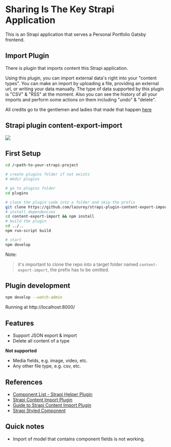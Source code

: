 # Sharing Is The Key Strapi Application

This is an Strapi application that serves a Personal Portfolio Gatsby frontend.

## Import Plugin
There is plugin that imports content this Strapi application.

Using this plugin, you can import external data's right into your "content types". You can make an import by uploading a file, providing an external url, or writing your data manually. The type of data supported by this plugin is "CSV" & "RSS" at the moment. Also you can see the history of all your imports and perform some actions on them including "undo" & "delete".

All credits go to the gentlemen and ladies that made that happen [here](https://strapi.io/blog/how-to-create-an-import-content-plugin-part-1-4)

## Strapi plugin content-export-import
![](https://github.com/lazurey/strapi-plugin-content-export-import/workflows/Run-Tests/badge.svg)

## First Setup
```bash
cd /<path-to-your-strapi-project

# create plugins folder if not exists
# mkdir plugins

# go to plugins folder
cd plugins

# clone the plugin code into a folder and skip the prefix
git clone https://github.com/lazurey/strapi-plugin-content-export-import content-export-import
# install dependencies
cd content-export-import && npm install
# build the plugin
cd ../..
npm run-script build

# start
npm develop
```

Note:
> it's important to clone the repo into a target folder named `content-export-import`, the prefix has to be omitted.

## Plugin development
```bash
npm develop --watch-admin
```
Running at http://localhost:8000/

## Features

- Support JSON export & import
- Delete all content of a type

**Not supported**

- Media fields, e.g. image, video, etc.
- Any other file type, e.g. csv, etc.

## References

- [Component List - Strapi Helper Plugin](https://github.com/strapi/strapi/tree/master/packages/strapi-helper-plugin/lib/src/components)
- [Strapi Content Import Plugin](https://github.com/strapi/community-content/tree/master/tutorials/code/import-content-plugin-tutorial/plugins/import-content)
- [Guide to Strapi Content Import Plugin](https://strapi.io/blog/how-to-create-an-import-content-plugin-part-1-4?redirectPage=3)
- [Strapi Styled Component](https://buffetjs.io/storybook/?path=/story/components--button)

## Quick notes
- Import of model that contains component fields is not working.